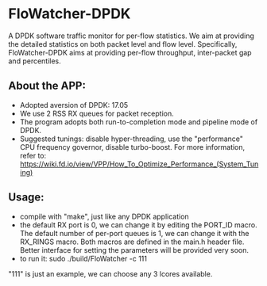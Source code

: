# FloWatcher-DPDK
A DPDK software traffic monitor for per-flow statistics. We aim at providing the detailed statistics on both packet level and flow level. Specifically, FloWatcher-DPDK aims at providing per-flow throughput, inter-packet gap and percentiles. 

## About the APP: 
  * Adopted aversion of DPDK: 17.05 
  * We use 2 RSS RX queues for packet reception. 
  * The program adopts both run-to-completion mode and pipeline mode of DPDK.
  * Suggested tunings: disable hyper-threading, use the "performance" CPU frequency governor, disable turbo-boost. For more information, refer to: https://wiki.fd.io/view/VPP/How_To_Optimize_Performance_(System_Tuning)
  
## Usage:
 * compile with "make", just like any DPDK application
 * the default RX port is 0, we can change it by editing the PORT_ID macro. The default number of per-port queues is 1, we can change it with the RX_RINGS macro. Both macros are defined in the main.h header file.
 Better interface for setting the parameters will be provided very soon.
 * to run it: sudo ./build/FloWatcher -c 111
  
  "111" is just an example, we can choose any 3 lcores available.
  
